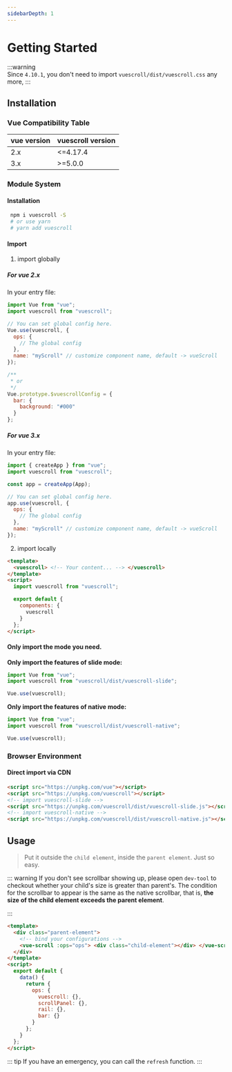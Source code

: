 ```yaml
---
sidebarDepth: 1
---
```


# Getting Started

:::warning  
Since `4.10.1`, you don't need to import `vuescroll/dist/vuescroll.css` any more,
:::

## Installation

### Vue Compatibility Table

| vue version | vuescroll version |
| ----------- | ----------------- |
| 2.x         | <=4.17.4          |
| 3.x         | >=5.0.0           |

### Module System

#### Installation

```bash
 npm i vuescroll -S
 # or use yarn
 # yarn add vuescroll
```

#### Import

1. import globally

##### For vue 2.x

In your entry file:

```javascript
import Vue from "vue";
import vuescroll from "vuescroll";

// You can set global config here.
Vue.use(vuescroll, {
  ops: {
    // The global config
  },
  name: "myScroll" // customize component name, default -> vueScroll
});

/**
 * or
 */
Vue.prototype.$vuescrollConfig = {
  bar: {
    background: "#000"
  }
};
```

##### For vue 3.x

In your entry file:

```javascript
import { createApp } from "vue";
import vuescroll from "vuescroll";

const app = createApp(App);

// You can set global config here.
app.use(vuescroll, {
  ops: {
    // The global config
  },
  name: "myScroll" // customize component name, default -> vueScroll
});
```

2. import locally

```html
<template>
  <vuescroll> <!-- Your content... --> </vuescroll>
</template>
<script>
  import vuescroll from "vuescroll";

  export default {
    components: {
      vuescroll
    }
  };
</script>
```

#### Only import the mode you need.

**Only import the features of slide mode:**

```javascript
import Vue from "vue";
import vuescroll from "vuescroll/dist/vuescroll-slide";

Vue.use(vuescroll);
```

**Only import the features of native mode:**

```javascript
import Vue from "vue";
import vuescroll from "vuescroll/dist/vuescroll-native";

Vue.use(vuescroll);
```

### Browser Environment

#### Direct import via CDN

```html
<script src="https://unpkg.com/vue"></script>
<script src="https://unpkg.com/vuescroll"></script>
<!-- import vuescroll-slide -->
<script src="https://unpkg.com/vuescroll/dist/vuescroll-slide.js"></script>
<!-- import vuescroll-native -->
<script src="https://unpkg.com/vuescroll/dist/vuescroll-native.js"></script>
```

## Usage

> Put it outside the `child element`, inside the `parent element`. Just so easy.

::: warning
If you don't see scrollbar showing up, please open `dev-tool` to checkout whether your child's size is greater than parent's. The condition for the scrollbar to appear is the same as the native scrollbar, that is, **the size of the child element exceeds the parent element**.

:::

```html
<template>
  <div class="parent-element">
    <!-- bind your configurations -->
    <vue-scroll :ops="ops"> <div class="child-element"></div> </vue-scroll>
  </div>
</template>
<script>
  export default {
    data() {
      return {
        ops: {
          vuescroll: {},
          scrollPanel: {},
          rail: {},
          bar: {}
        }
      };
    }
  };
</script>
```

::: tip
If you have an emergency, you can call the `refresh` function.
:::
